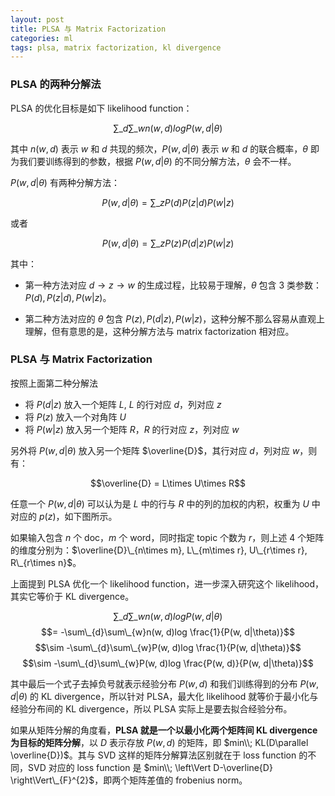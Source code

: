 ```yaml
---
layout: post
title: PLSA 与 Matrix Factorization
categories: ml
tags: plsa, matrix factorization, kl divergence
---
```


### PLSA 的两种分解法

PLSA 的优化目标是如下 likelihood function：

$$\sum\_{d}\sum\_{w}n(w, d)log P(w, d|\theta)$$

其中 $n(w, d)$ 表示 $w$ 和 $d$ 共现的频次，$P(w, d|\theta)$ 表示 $w$ 和 $d$ 的联合概率，$\theta$ 即为我们要训练得到的参数，根据 $P(w, d|\theta)$ 的不同分解方法，$\theta$ 会不一样。

$P(w, d|\theta)$ 有两种分解方法：

$$P(w, d|\theta)=\sum\_{z}P(d)P(z|d)P(w|z)$$

或者

$$P(w, d|\theta)=\sum\_{z}P(z)P(d|z)P(w|z)$$

其中：

* 第一种方法对应 $d \rightarrow z \rightarrow w$ 的生成过程，比较易于理解，$\theta$ 包含 3 类参数：$P(d), P(z|d), P(w|z)$。

* 第二种方法对应的 $\theta$ 包含 $P(z), P(d|z), P(w|z)$，这种分解不那么容易从直观上理解，但有意思的是，这种分解方法与 matrix factorization 相对应。

### PLSA 与 Matrix Factorization

按照上面第二种分解法

* 将 $P(d|z)$ 放入一个矩阵 $L$, $L$ 的行对应 $d$，列对应 $z$
* 将 $P(z)$ 放入一个对角阵 $U$
* 将 $P(w|z)$ 放入另一个矩阵 $R$，$R$ 的行对应 $z$，列对应 $w$

另外将 $P(w, d|\theta)$ 放入另一个矩阵 $\overline{D}$，其行对应 $d$，列对应 $w$，则有：

$$\overline{D} = L\times U\times R$$

任意一个 $P(w, d|\theta)$ 可以认为是 $L$ 中的行与 $R$ 中的列的加权的内积，权重为 $U$ 中对应的 $p(z)$，如下图所示。

<object data="/resource/plsa/plsa_mf.svg" type="image/svg+xml" class="blkcenter"></object>

如果输入包含 $n$ 个 doc，$m$ 个 word，同时指定 topic 个数为 $r$，则上述 4 个矩阵的维度分别为：$\overline{D}\_{n\times m}, L\_{m\times r}, U\_{r\times r}, R\_{r\times n}$。

上面提到 PLSA 优化一个 likelihood function，进一步深入研究这个 likelihood，其实它等价于 KL divergence。

$$\sum\_{d}\sum\_{w}n(w, d)log P(w, d|\theta)$$
$$= -\sum\_{d}\sum\_{w}n(w, d)log \frac{1}{P(w, d|\theta)}$$
$$\sim -\sum\_{d}\sum\_{w}P(w, d)log \frac{1}{P(w, d|\theta)}$$
$$\sim -\sum\_{d}\sum\_{w}P(w, d)log \frac{P(w, d)}{P(w, d|\theta)}$$

其中最后一个式子去掉负号就表示经验分布 $P(w, d)$ 和我们训练得到的分布 $P(w, d|\theta)$ 的 KL divergence，所以针对 PLSA，最大化 likelihood 就等价于最小化与经验分布间的 KL divergence，所以 PLSA 实际上是要去拟合经验分布。

如果从矩阵分解的角度看，**PLSA 就是一个以最小化两个矩阵间 KL divergence 为目标的矩阵分解**，以 $D$ 表示存放 $P(w, d)$ 的矩阵，即 $min\\; KL(D\parallel \overline{D})$。其与 SVD 这样的矩阵分解算法区别就在于 loss function 的不同，SVD 对应的 loss function 是 $min\\; \left\Vert D-\overline{D} \right\Vert\_{F}^{2}$，即两个矩阵差值的 frobenius norm。

<!--
根据第二种分解得到的 EM 迭代是这样的：

* E-step:

    $$P(z|w,d)=\frac{P(z)P(d|z)P(w|z)}{\sum\_{z}P(z)P(d|z)P(w|z)}$$

* M-step:

    $$P(z)=\frac{\sum\_{d}\sum\_{w}n(w,d)P(z|w,d)}{\sum\_{d}\sum\_{w}n(d,w)}$$
    $$P(w|z)=\frac{\sum\_{d}n(w,d)P(z|w,d)}{\sum\_{w}\sum\_{d}n(w,d)P(z|w,d)}$$
    $$P(d|z)=\frac{\sum\_{w}n(w,d)P(z|w,d)}{\sum\_{d}\sum\_{w}n(w,d)P(z|w,d)}$$
-->


